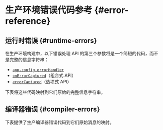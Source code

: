<script setup>
import { ref, onMounted } from 'vue'
import { data } from './errors.data.ts'
import ErrorsTable from './ErrorsTable.vue'

const highlight = ref()
onMounted(() => {
  highlight.value = location.hash.slice(1)
})
</script>

# 生产环境错误代码参考 {#error-reference}

## 运行时错误 {#runtime-errors}

在生产环境构建中，以下错误处理 API 的第三个参数将是一个简短的代码，而不是完整的信息字符串：

- [`app.config.errorHandler`](/api/application#app-config-errorhandler)
- [`onErrorCaptured`](/api/composition-api-lifecycle#onerrorcaptured)（组合式 API）
- [`errorCaptured`](/api/options-lifecycle#errorcaptured)（选项式 API）

下表将这些代码映射到它们原始的完整信息字符串。

<ErrorsTable kind="runtime" :errors="data.runtime" :highlight="highlight" />

## 编译器错误 {#compiler-errors}

下表提供了生产编译器错误代码到它们原始消息的映射。

<ErrorsTable kind="compiler" :errors="data.compiler" :highlight="highlight" />
